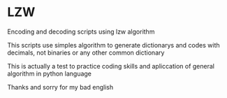# LZW
Encoding and decoding scripts using lzw algorithm

This scripts use simples algorithm to generate dictionarys and codes with decimals, not binaries or any other common dictionary

This is actually a test to practice coding skills and apliccation of general algorithm in python language

Thanks and sorry for my bad english
